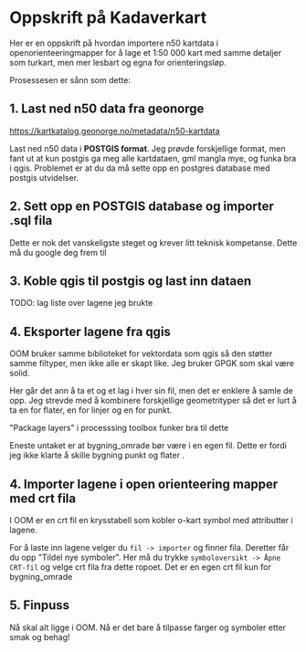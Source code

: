 # Oppskrift på Kadaverkart
Her er en oppskrift på hvordan importere n50 kartdata i openorienteeringmapper for å lage et 1:50 000 kart med samme detaljer som turkart, men mer lesbart og egna for orienteringsløp.

Prosessesen er sånn som dette:

## 1. Last ned n50 data fra geonorge
https://kartkatalog.geonorge.no/metadata/n50-kartdata

Last ned n50 data i **POSTGIS format**.
Jeg prøvde forskjellige format, men fant ut at kun postgis ga meg alle kartdataen, gml mangla mye, og funka bra i qgis. Problemet er at du da må sette opp en postgres database med postgis utvidelser.

## 2. Sett opp en POSTGIS database og importer .sql fila
Dette er nok det vanskeligste steget og krever litt teknisk kompetanse. Dette må du google deg frem til

## 3. Koble qgis til postgis og last inn dataen
TODO: lag liste over lagene jeg brukte

## 4. Eksporter lagene fra qgis
OOM bruker samme biblioteket for vektordata som qgis så den støtter samme filtyper, men ikke alle er skapt like. Jeg bruker GPGK som skal være solid.

Her går det ann å ta et og et lag i hver sin fil, men det er enklere å samle de opp. Jeg strevde med å kombinere forskjellige geometrityper så det er lurt å ta en for flater, en for linjer og en for punkt.

"Package layers" i processsing toolbox funker bra til dette

Eneste untaket er at bygning_omrade bør være i en egen fil. Dette er fordi jeg ikke klarte å skille bygning punkt og flater .

## 4. Importer lagene i open orienteering mapper med crt fila
I OOM er en crt fil en krysstabell som kobler o-kart symbol med attributter i lagene.

For å laste inn lagene velger du `fil -> importer` og finner fila. Deretter får du opp "Tildel nye symboler". Her må du trykke `symboloversikt -> Åpne CRT-fil` og velge crt fila fra dette ropoet.
Det er en egen crt fil kun for bygning_omrade

## 5. Finpuss
Nå skal alt ligge i OOM. Nå er det bare å tilpasse farger og symboler etter smak og behag!